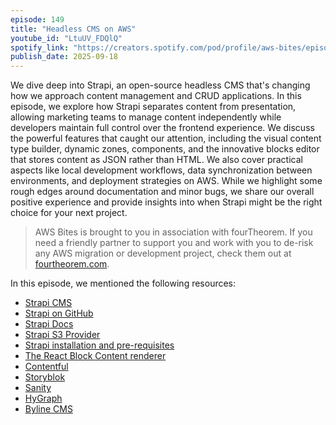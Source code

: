 ```yaml
---
episode: 149
title: "Headless CMS on AWS"
youtube_id: "LtuUV_FDQlQ"
spotify_link: "https://creators.spotify.com/pod/profile/aws-bites/episodes/149--Headless-CMS-on-AWS-e38dg01"
publish_date: 2025-09-18
---
```


We dive deep into Strapi, an open-source headless CMS that's changing how we approach content management and CRUD applications. In this episode, we explore how Strapi separates content from presentation, allowing marketing teams to manage content independently while developers maintain full control over the frontend experience. We discuss the powerful features that caught our attention, including the visual content type builder, dynamic zones, components, and the innovative blocks editor that stores content as JSON rather than HTML. We also cover practical aspects like local development workflows, data synchronization between environments, and deployment strategies on AWS. While we highlight some rough edges around documentation and minor bugs, we share our overall positive experience and provide insights into when Strapi might be the right choice for your next project.

> AWS Bites is brought to you in association with fourTheorem. If you need a
> friendly partner to support you and work with you to de-risk any AWS migration
> or development project, check them out at
> [fourtheorem.com](https://fourtheorem.com).

In this episode, we mentioned the following resources:

- [Strapi CMS](https://strapi.io/)
- [Strapi on GitHub](https://github.com/strapi/strapi)
- [Strapi Docs](https://docs.strapi.io/)
- [Strapi S3 Provider](https://www.npmjs.com/package/@strapi/provider-upload-aws-s3)
- [Strapi installation and pre-requisites](https://docs.strapi.io/cms/installation/cli)
- [The React Block Content renderer](https://github.com/strapi/blocks-react-renderer)
- [Contentful](https://www.contentful.com/)
- [Storyblok](https://www.storyblok.com/)
- [Sanity](https://www.sanity.io/)
- [HyGraph](https://hygraph.com/)
- [Byline CMS](https://bylinecms.app/)
